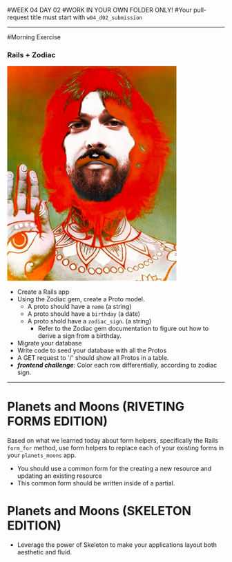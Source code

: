 #WEEK 04 DAY 02
#WORK IN YOUR OWN FOLDER ONLY!
#Your pull-request title must start with `w04_d02_submission`

___

#Morning Exercise

### Rails + Zodiac 
![](INSTRUCTORS/capricorn.png)


- Create a Rails app 
- Using the Zodiac gem, create a Proto model. 
	- A proto should have a `name` (a string)
	- A proto should have a `birthday` (a date)
	- A proto shold have a `zodiac_sign`. (a string)
		- Refer to the Zodiac gem documentation to figure out how to derive a sign from a birthday.  
- Migrate your database
- Write code to seed your database with all the Protos
- A GET request to '/' should show all Protos in a table.
- ***frontend challenge***: Color each row differentially, according to zodiac sign.

---


# Planets and Moons (RIVETING FORMS EDITION)
Based on what we learned today about form helpers, specifically the Rails `form_for` method, use form helpers to replace each of your existing forms in your `planets_moons` app.  

* You should use a common form for the creating a new resource and updating an existing resource 
* This common form should be written inside of a partial.

# Planets and Moons (SKELETON EDITION)
* Leverage the power of Skeleton to make your applications layout both aesthetic and fluid.